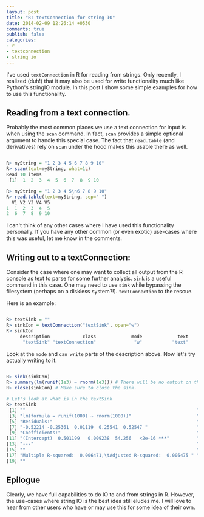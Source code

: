 ```yaml
---
layout: post
title: "R: textConnection for string IO"
date: 2014-02-09 12:26:14 +0530
comments: true
publish: false
categories:
- r
- textconnection
- string io
---
```


I've used `textConnection` in R for reading from strings. Only recently, I realized (duh!) that it may also be used for write functionality much like Python's stringIO module. In this post I show some simple examples for how to use this functionality.

<!--more-->

## Reading from a text connection.

Probably the most common places we use a text connection for input is when using the `scan` command. In fact, `scan` provides a simple optional argument to handle this special case. The fact that `read.table` (and derivatives) rely on `scan` under the hood makes this usable there as well.


```r

R> myString = "1 2 3 4 5 6 7 8 9 10"
R> scan(text=myString, what=1L)
Read 10 items
 [1]  1  2  3  4  5  6  7  8  9 10

R> myString = "1 2 3 4 5\n6 7 8 9 10"
R> read.table(text=myString, sep=" ")
  V1 V2 V3 V4 V5
1  1  2  3  4  5
2  6  7  8  9 10

```


I can't think of any other cases where I have used this functionality personally. If you have any other common (or even exotic) use-cases where this was useful, let me know in the comments.

## Writing out to a textConnection:

Consider the case where one may want to collect all output from the R console as text to parse for some further analysis. `sink` is a useful command in this case. One may need to use `sink` while bypassing the filesystem (perhaps on a diskless system?!). `textConnection` to the rescue.

Here is an example:


```r

R> textSink = ""
R> sinkCon = textConnection("textSink", open="w")
R> sinkCon
     description            class             mode             text           opened         can read        can write 
      "textSink" "textConnection"              "w"           "text"         "opened"             "no"            "yes"

```


Look at the `mode` and `can write` parts of the description above. Now let's try actually writing to it.


```r

R> sink(sinkCon)
R> summary(lm(runif(1e3) ~ rnorm(1e3))) # There will be no output on the console.
R> close(sinkCon) # Make sure to close the sink.

# Let's look at what is in the textSink
R> textSink
 [1] ""                                                               "Call:"                                                         
 [3] "lm(formula = runif(1000) ~ rnorm(1000))"                        ""                                                              
 [5] "Residuals:"                                                     "     Min       1Q   Median       3Q      Max "                 
 [7] "-0.52214 -0.25361  0.01119  0.25541  0.52547 "                  ""                                                              
 [9] "Coefficients:"                                                  "             Estimate Std. Error t value Pr(>|t|)    "         
[11] "(Intercept)  0.501199   0.009238  54.256   <2e-16 ***"          "rnorm(1000) -0.023373   0.009168  -2.549   0.0109 *  "         
[13] "---"                                                            "Signif. codes:  0 ‘***’ 0.001 ‘**’ 0.01 ‘*’ 0.05 ‘.’ 0.1 ‘ ’ 1"
[15] ""                                                               "Residual standard error: 0.292 on 998 degrees of freedom"      
[17] "Multiple R-squared:  0.006471,\tAdjusted R-squared:  0.005475 " "F-statistic:   6.5 on 1 and 998 DF,  p-value: 0.01094"         
[19] ""                                                              

```


## Epilogue

Clearly, we have full capabilities to do IO to and from strings in R. However, the use-cases where string IO is the best idea still eludes me. I will love to hear from other users who have or may use this for some idea of their own.
